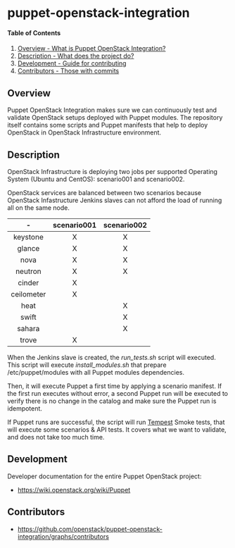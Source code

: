 puppet-openstack-integration
============================

#### Table of Contents

1. [Overview - What is Puppet OpenStack Integration?](#overview)
2. [Description - What does the project do?](#description)
3. [Development - Guide for contributing](#development)
4. [Contributors - Those with commits](#contributors)


Overview
--------

Puppet OpenStack Integration makes sure we can continuously test and validate
OpenStack setups deployed with Puppet modules. The repository itself contains
some scripts and Puppet manifests that help to deploy OpenStack in OpenStack
Infrastructure environment.


Description
-----------

OpenStack Infrastructure is deploying two jobs per supported Operating System
(Ubuntu and CentOS): scenario001 and scenario002.

OpenStack services are balanced between two scenarios because OpenStack
Infastructure Jenkins slaves can not afford the load of running all on the
same node.

|     -      | scenario001 | scenario002 |
|:----------:|:-----------:|:-----------:|
| keystone   |      X      |       X     |
| glance     |      X      |       X     |
| nova       |      X      |       X     |
| neutron    |      X      |       X     |
| cinder     |      X      |             |
| ceilometer |      X      |             |
| heat       |             |       X     |
| swift      |             |       X     |
| sahara     |             |       X     |
| trove      |      X      |             |

When the Jenkins slave is created, the *run_tests.sh* script will executed.
This script will execute *install_modules.sh* that prepare /etc/puppet/modules
with all Puppet modules dependencies.

Then, it will execute Puppet a first time by applying a scenario manifest.
If the first run executes without error, a second Puppet run will be executed to
verify there is no change in the catalog and make sure the Puppet run is
idempotent.

If Puppet runs are successful, the script will run
[Tempest](http://docs.openstack.org/developer/tempest/overview.html) Smoke
tests, that will execute some scenarios & API tests. It covers what we want to
validate, and does not take too much time.


Development
-----------

Developer documentation for the entire Puppet OpenStack project:

* https://wiki.openstack.org/wiki/Puppet


Contributors
------------

* https://github.com/openstack/puppet-openstack-integration/graphs/contributors
